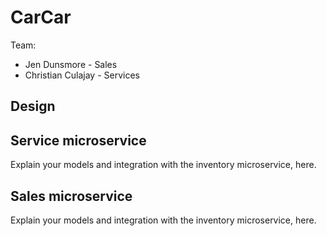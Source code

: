 # CarCar

Team:

* Jen Dunsmore - Sales
* Christian Culajay - Services

## Design

## Service microservice

Explain your models and integration with the inventory
microservice, here.

## Sales microservice

Explain your models and integration with the inventory
microservice, here.
